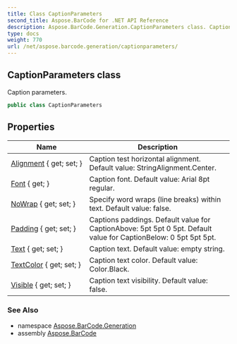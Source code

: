 ```yaml
---
title: Class CaptionParameters
second_title: Aspose.BarCode for .NET API Reference
description: Aspose.BarCode.Generation.CaptionParameters class. Caption parameters
type: docs
weight: 770
url: /net/aspose.barcode.generation/captionparameters/
---
```

## CaptionParameters class

Caption parameters.

```csharp
public class CaptionParameters
```

## Properties

| Name | Description |
| --- | --- |
| [Alignment](../../aspose.barcode.generation/captionparameters/alignment/) { get; set; } | Caption test horizontal alignment. Default value: StringAlignment.Center. |
| [Font](../../aspose.barcode.generation/captionparameters/font/) { get; } | Caption font. Default value: Arial 8pt regular. |
| [NoWrap](../../aspose.barcode.generation/captionparameters/nowrap/) { get; set; } | Specify word wraps (line breaks) within text. Default value: false. |
| [Padding](../../aspose.barcode.generation/captionparameters/padding/) { get; set; } | Captions paddings. Default value for CaptionAbove: 5pt 5pt 0 5pt. Default value for CaptionBelow: 0 5pt 5pt 5pt. |
| [Text](../../aspose.barcode.generation/captionparameters/text/) { get; set; } | Caption text. Default value: empty string. |
| [TextColor](../../aspose.barcode.generation/captionparameters/textcolor/) { get; set; } | Caption text color. Default value: Color.Black. |
| [Visible](../../aspose.barcode.generation/captionparameters/visible/) { get; set; } | Caption text visibility. Default value: false. |

### See Also

* namespace [Aspose.BarCode.Generation](../../aspose.barcode.generation/)
* assembly [Aspose.BarCode](../../)



